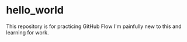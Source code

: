 # hello_world
This repository is for practicing GitHub Flow
I'm painfully new to this and learning for work. 
